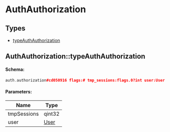 # AuthAuthorization

## Types

* [typeAuthAuthorization](#authauthorizationtypeauthauthorization)

## AuthAuthorization::typeAuthAuthorization

#### Schema:

```c++
auth.authorization#cd050916 flags:# tmp_sessions:flags.0?int user:User = auth.Authorization;
```

#### Parameters:

|Name|Type|
|----|----|
|tmpSessions|qint32|
|user|[User](user.md)|

